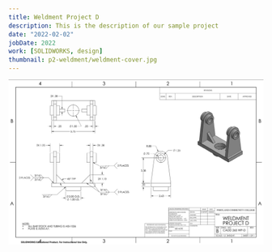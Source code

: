 ```yaml
---
title: Weldment Project D
description: This is the description of our sample project
date: "2022-02-02"
jobDate: 2022
work: [SOLIDWORKS, design]
thumbnail: p2-weldment/weldment-cover.jpg
---
```


[![Weldment Project D](weldment-cover.jpg)](weldment-cover.jpg)

